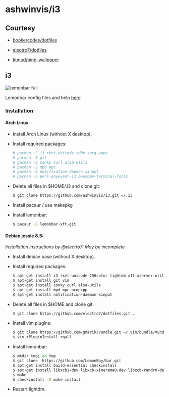 # ashwinvis/i3 

## Courtesy

 - [bookercodes/dotfiles](https://github.com/bookercodes/dotfiles)

 - [electro7/dotfiles](https://github.com/electro7/dotfiles)

 - [ktmud/bing-wallpaper](https://github.com/ktmud/bing-wallpaper)

## i3

![lemonbar full](https://av.mooo.info/nextcloud/index.php/s/8T6v2dwpFa61AW3/download)

Lemonbar config files and help [here](https://github.com/ashwinvis/i3/tree/master/.i3/lemonbar)

### Installation

#### Arch Linux

* Install Arch Linux (without X desktop).

* Install required packages:

    ```sh
    # pacman -S i3 rxvt-unicode sddm xorg-apps
    # pacman -S git
    # pacman -S conky curl alsa-utils
    # pacman -S mpd mpc
    # pacman -S notification-daemon xinput
    # pacman -S perl-anyevent-i3 awesome-terminal-fonts
    ```

* Delete all files in $HOME/.i3 and clone git:

    ```sh
    $ git clone https://github.com/ashwinvis/i3.git ~/.i3
    ```

* Install pacaur / use makepkg

* Install lemonbar:

    ```sh
    $ pacaur -S lemonbar-xft-git
    ```


#### Debian jessie 8.5:
*Installation instructions by @electro7: May be incomplete*

* Install debian base (without X desktop).

* Install required packages:

    ```sh
    $ apt-get install i3 rxvt-unicode-256color lightdm x11-xserver-utils
    $ apt-get install git vim
    $ apt-get install conky curl alsa-utils
    $ apt-get install mpd mpc ncmpcpp
    $ apt-get install notification-daemon xinput

    ```

* Delete all files in $HOME and clone git:

    ```sh
    $ git clone https://github.com/electro7/dotfiles.git .
    ```

* Install vim plugins:

    ```sh
    $ git clone https://github.com/gmarik/Vundle.git ~/.vim/bundle/Vundle.vim
    $ vim +PluginInstall +qall
    ```

* Install lemonbar:

    ```sh
    $ mkdir tmp; cd tmp
    $ git clone  https://github.com/LemonBoy/bar.git
    $ apt-get install build-essential checkinstall
    $ apt-get install libxcb1-dev libxcb-xinerama0-dev libxcb-randr0-dev
    $ make
    $ checkinstall -D make install
    ```

* Restart lightdm.    


